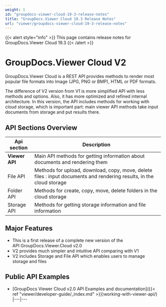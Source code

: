 ```yaml
---
weight: 1
id: "groupdocs-viewer-cloud-19-3-release-notes"
title: "GroupDocs.Viewer Cloud 19.3 Release Notes"
url: "viewer/groupdocs-viewer-cloud-19-3-release-notes"
---
```


{{< alert style="info" >}}
This page contains release notes for GroupDocs.Viewer Cloud 19.3
{{< /alert >}}

# GroupDocs.Viewer Cloud V2 #

GroupDocs.Viewer Cloud is a REST API provides methods to render most popular file formats into Image (JPG, PNG or BMP), HTML or PDF formats.

The difference of V2 version from V1 is more simplified API with less methods and options. Also, it has more optimized and refined internal architecture. In this version, the API includes methods for working with cloud storage, which is important part: main viewer API methods take input documents from storage and put results there.

## API Sections Overview ##

|Api section|Description
|---|---
|**Viewer API**|Main API methods for getting information about documents and rendering them
|File API|Methods for upload, download, copy, move, delete files : input documents and rendering results, in the cloud storage
|Folder API|Methods for create, copy, move, delete folders in the cloud storage
|Storage API|Methods for getting storage information and file information


## Major Features ##

* This is a first release of a complete new version of the API GroupDocs.Viewer.Cloud v2.0
* V2 provides much simpler and intuitive API comparing with V1
* V2 includes Storage and File API which enables users to manage storage and files

## Public API Examples ##

* [GroupDocs Viewer Cloud v2.0 API Examples and documentation]({{< ref "viewer/developer-guide/_index.md" >}})working-with-viewer-api/)
|---|---
